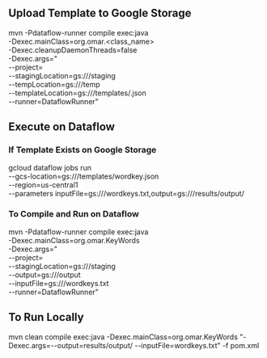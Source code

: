 
## Upload Template to Google Storage
mvn -Pdataflow-runner compile exec:java \
-Dexec.mainClass=org.omar.<class_name> \
-Dexec.cleanupDaemonThreads=false \
-Dexec.args=" \
--project=<project-id> \
--stagingLocation=gs://<bucket-name>/staging \
--tempLocation=gs://<bucket-name>/temp \
--templateLocation=gs://<bucket-name>/templates/<template-name>.json \
--runner=DataflowRunner"

## Execute on Dataflow
### If Template Exists on Google Storage
gcloud dataflow jobs run <job-name> \
--gcs-location=gs://<bucket-name>/templates/wordkey.json \
--region=us-central1 \
--parameters inputFile=gs://<bucket-name>/wordkeys.txt,output=gs://<bucket-name>/results/output/


### To Compile and Run on Dataflow
mvn -Pdataflow-runner compile exec:java \
      -Dexec.mainClass=org.omar.KeyWords \
      -Dexec.args=" \
      --project=<project-id> \
      --stagingLocation=gs://<bucket-name>/staging  \
      --output=gs://<bucket-name>/output \
      --inputFile=gs://<bucket-name>/wordkeys.txt \
      --runner=DataflowRunner"
      
## To Run Locally
mvn clean compile exec:java -Dexec.mainClass=org.omar.KeyWords "-Dexec.args=--output=results/output/ --inputFile=wordkeys.txt" -f pom.xml

